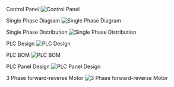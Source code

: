 Control Panel
![Control Panel](https://github.com/user-attachments/assets/ee29ec92-2c17-4e20-8112-d1863623f10e)

Single Phase Diagram
![Single Phase Diagram](https://github.com/user-attachments/assets/1fc64da6-1a3c-45e6-ab43-666f3d58068b)

Single Phase Distribution
![Single Phase Distribution](https://github.com/user-attachments/assets/3ac7efa2-2dc9-402b-80bc-bd9916ee4143)

PLC Design
![PLC Design](https://github.com/user-attachments/assets/69af914d-c024-4aff-890a-dbf5d894d0d1)

PLC BOM
![PLC BOM](https://github.com/user-attachments/assets/d3f7f177-4efa-40a1-a660-140683fef500)

PLC Panel Design
![PLC Panel Design](https://github.com/user-attachments/assets/a9fd4883-fa54-41e2-bf0b-777480a6c67f)

3 Phase forward-reverse Motor
![3 Phase forward-reverse Motor](https://github.com/user-attachments/assets/106a37df-ac8e-4635-9692-dfc64b70120b)
